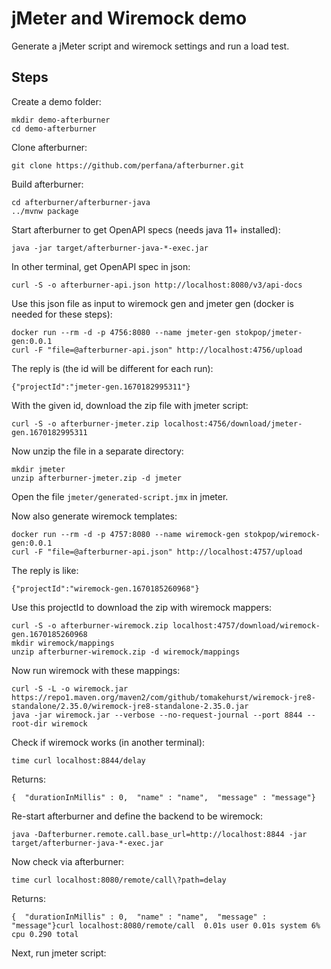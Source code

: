 # jMeter and Wiremock demo

Generate a jMeter script and wiremock settings and run a load test.

## Steps

Create a demo folder:

    mkdir demo-afterburner
    cd demo-afterburner

Clone afterburner:

    git clone https://github.com/perfana/afterburner.git

Build afterburner:

    cd afterburner/afterburner-java
    ../mvnw package

Start afterburner to get OpenAPI specs (needs java 11+ installed):

    java -jar target/afterburner-java-*-exec.jar

In other terminal, get OpenAPI spec in json:

    curl -S -o afterburner-api.json http://localhost:8080/v3/api-docs

Use this json file as input to wiremock gen and jmeter gen
(docker is needed for these steps):

    docker run --rm -d -p 4756:8080 --name jmeter-gen stokpop/jmeter-gen:0.0.1
    curl -F "file=@afterburner-api.json" http://localhost:4756/upload

The reply is (the id will be different for each run):

    {"projectId":"jmeter-gen.1670182995311"}

With the given id, download the zip file with jmeter script:

    curl -S -o afterburner-jmeter.zip localhost:4756/download/jmeter-gen.1670182995311

Now unzip the file in a separate directory:

    mkdir jmeter
    unzip afterburner-jmeter.zip -d jmeter

Open the file `jmeter/generated-script.jmx` in jmeter.

Now also generate wiremock templates:

    docker run --rm -d -p 4757:8080 --name wiremock-gen stokpop/wiremock-gen:0.0.1
    curl -F "file=@afterburner-api.json" http://localhost:4757/upload

The reply is like:

    {"projectId":"wiremock-gen.1670185260968"}

Use this projectId to download the zip with wiremock mappers:

    curl -S -o afterburner-wiremock.zip localhost:4757/download/wiremock-gen.1670185260968
    mkdir wiremock/mappings
    unzip afterburner-wiremock.zip -d wiremock/mappings

Now run wiremock with these mappings:

    curl -S -L -o wiremock.jar https://repo1.maven.org/maven2/com/github/tomakehurst/wiremock-jre8-standalone/2.35.0/wiremock-jre8-standalone-2.35.0.jar
    java -jar wiremock.jar --verbose --no-request-journal --port 8844 --root-dir wiremock

Check if wiremock works (in another terminal):

    time curl localhost:8844/delay

Returns:

    {  "durationInMillis" : 0,  "name" : "name",  "message" : "message"}

Re-start afterburner and define the backend to be wiremock:

    java -Dafterburner.remote.call.base_url=http://localhost:8844 -jar target/afterburner-java-*-exec.jar

Now check via afterburner:

    time curl localhost:8080/remote/call\?path=delay

Returns:

    {  "durationInMillis" : 0,  "name" : "name",  "message" : "message"}curl localhost:8080/remote/call  0.01s user 0.01s system 6% cpu 0.290 total

Next, run jmeter script:

    